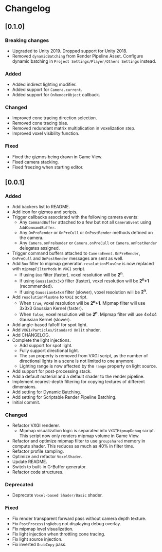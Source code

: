# Changelog

## [0.1.0]

### Breaking changes

- Upgraded to Unity 2019. Dropped support for Unity 2018.
- Removed `dynamicBatching` from Render Pipeline Asset. Configure dynamic batching in `Project Settings/Player/Others Settings` instead.

### Added

- Added indirect lighting modifier.
- Added support for `Camera.current`.
- Added support for `OnRenderObject` callback.

### Changed

- Improved cone tracing direction selection.
- Removed cone tracing bias.
- Removed redundant matrix multiplication in voxelization step.
- Improved voxel visibility function.

### Fixed

- Fixed the gizmos being drawn in Game View.
- Fixed camera stacking.
- Fixed freezing when starting editor.

## [0.0.1]

### Added

- Add backers list to README.
- Add icon for gizmos and scripts.
- Trigger callbacks associated with the following camera events:
  - Any `CommandBuffer` attached to a few but not all `CameraEvent` using `AddCommandBuffer`.
  - Any `OnPreRender` or `OnPreCull` or `OnPostRender` methods defined on the camera.
  - Any `Camera.onPreRender` or `Camera.onPreCull` or `Camera.onPostRender` delegates assigned.
- Trigger command buffers attached to `CameraEvent`. `OnPreRender`, `OnPreCull` and `OnPostRender` messages are sent as well.
- Add `Box` filter to mipmap generator. `resolutionPlusOne` is now replaced with `mipmapFilterMode` in `VXGI` script.
  - If using `Box` filter (faster), voxel resolution will be **2<sup>n</sup>**.
  - If using `Gaussian3x3x3` filter (faster), voxel resolution will be **2<sup>n</sup>+1** (recommended).
  - If using `Gaussian4x4x4` filter (slower), voxel resolution will be **2<sup>n</sup>**.
- Add `resolutionPlusOne` to `VXGI` script.
  - When `true`, voxel resolution will be **2<sup>n</sup>+1**. Mipmap filter will use 3x3x3 Gaussian Kernel (faster).
  - When `false`, voxel resolution will be **2<sup>n</sup>**. Mipmap filter will use 4x4x4 Gaussian Kernel (slower).
- Add angle-based falloff for spot light.
- Add `VXGI/Particles/Standard Unlit` shader.
- Add CHANGELOG.
- Complete the light injections.
  - Add support for spot light.
  - Fully support directional light.
  - The `sun` property is removed from VXGI script, as the number of directional lights in a scene is not limited to one anymore.
  - Lighting range is now affected by the `range` property on light source.
- Add support for post-processing stack.
- Add a default material and a default shader to the render pipeline.
- Implement nearest-depth filtering for copying textures of different dimensions.
- Add setting for Dynamic Batching.
- Add setting for Scriptable Render Pipeline Batching.
- Initial commit.

### Changed

- Refactor VXGI renderer.
  - Mipmap visualization logic is separated into `VXGIMipmapDebug` script. This script now only renders mipmap volume in Game View.
- Refactor and optimize mipmap filter to use `groupshared` memory in compute shader. This reduces as much as 40% in filter time.
- Refactor profile sampling.
- Optimize and refactor `VoxelShader`.
- Update README.
- Switch to built-in G-Buffer generator.
- Refactor code structures.

### Deprecated

- Deprecate `Voxel-based Shader/Basic` shader.

### Fixed

- Fix render transparent forward pass without camera depth texture.
- Fix `PostProcessingDebug` not displaying debug overlay.
- Fix mipmap level visualization.
- Fix light injection when throttling cone tracing.
- Fix light source injection.
- Fix inverted `GrabCopy` pass.
